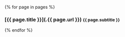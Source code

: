 {% for page in pages %}
### [{{ page.title }}](.{{ page.url }}) <small>{{ page.subtitle }}</small>
{% endfor %}
